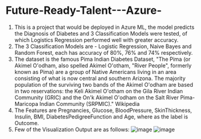# Future-Ready-Talent---Azure-
1. This is a project that would be deployed in Azure ML, the model predicts the Diagnosis of Diabetes and 3  Classification Models were tested, of which Logistics Regression performed well with greater accuracy. 
2. The 3 Classification Models are - Logistic Regression, Naive Bayes and Random Forest, each has accuracy of 80%, 76% and 74% respectively. 
3. The dataset is the famous Pima Indian Diabetes Dataset, "The Pima (or Akimel O'odham, also spelled Akimel O'otham, "River People", formerly known as Pima) are a group of Native Americans living in an area consisting of what is now central and southern Arizona. The majority population of the surviving two bands of the Akimel O'odham are based in two reservations: the Keli Akimel O'otham on the Gila River Indian Community (GRIC) and the On'k Akimel O'odham on the Salt River Pima-Maricopa Indian Community (SRPMIC)." Wikipedia
4. The Features are Pregnancies, Glucose, BloodPressure, SkinThickness, Insulin, BMI, DiabetesPedigreeFunction and Age, where as the label is Outcome. 
5. Few of the Visualization Output are as follows: 
![image](https://user-images.githubusercontent.com/91931548/174435283-0330e3d2-8554-4495-afb8-fd0f70ff0557.png)
![image](https://user-images.githubusercontent.com/91931548/174435292-3e198f2e-df86-4c0b-8044-f1c77cb2a22d.png)
